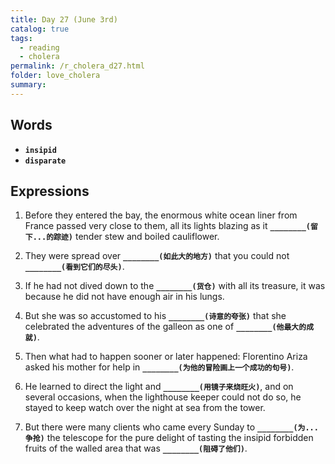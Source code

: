 ```yaml
---
title: Day 27 (June 3rd)
catalog: true
tags: 
  - reading
  - cholera
permalink: /r_cholera_d27.html
folder: love_cholera
summary: 
---
```


## Words

-   <b data-toggle="tooltip" data-original-title="{{site.data.glossary.insipid}}">`insipid`</b>
-   <b data-toggle="tooltip" data-original-title="{{site.data.glossary.disparate}}">`disparate`</b>


## Expressions


1.  Before they entered the bay, the enormous white ocean liner from France passed very close to them, all its lights blazing as it <b data-toggle="tooltip" data-original-title="{{site.data.answers.27_a}}">`________(留下...的踪迹)`</b> tender stew and boiled cauliflower.

2.  They were spread over <b data-toggle="tooltip" data-original-title="{{site.data.answers.26_b}}">`________(如此大的地方)`</b> that you could not <b data-toggle="tooltip" data-original-title="{{site.data.answers.26_b2}}">`________(看到它们的尽头)`</b>.

4.  If he had not dived down to the <b data-toggle="tooltip" data-original-title="{{site.data.answers.26_d}}">`________(货仓)`</b> with all its treasure, it was because he did not have enough air in his lungs.

5.  But she was so accustomed to his <b data-toggle="tooltip" data-original-title="{{site.data.answers.26_e}}">`________(诗意的夸张)`</b> that she celebrated the adventures of the galleon as one of <b data-toggle="tooltip" data-original-title="{{site.data.answers.26_e}}">`________(他最大的成就)`</b>.

6.  Then what had to happen sooner or later happened: Florentino Ariza asked his mother for help in <b data-toggle="tooltip" data-original-title="{{site.data.answers.27_f}}">`________(为他的冒险画上一个成功的句号)`</b>.

7.  He learned to direct the light and <b data-toggle="tooltip" data-original-title="{{site.data.answers.27_g}}">`________(用镜子来烧旺火)`</b>, and on several occasions, when the lighthouse keeper could not do so, he stayed to keep watch over the night at sea from the tower.

8.  But there were many clients who came every Sunday to <b data-toggle="tooltip" data-original-title="{{site.data.answers.27_h}}">`________(为...争抢)`</b> the telescope for the pure delight of tasting the insipid forbidden fruits of the walled area that was <b data-toggle="tooltip" data-original-title="{{site.data.answers.27_h2}}">`________(阻碍了他们)`</b>.



